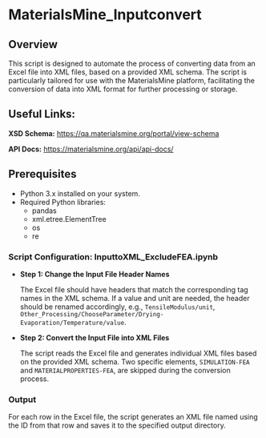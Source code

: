 # MaterialsMine_Inputconvert

## Overview
This script is designed to automate the process of converting data from an Excel file into XML files, based on a provided XML schema. 
The script is particularly tailored for use with the MaterialsMine platform, facilitating the conversion of data into XML format for further processing or storage.

## Useful Links:

**XSD Schema:** https://qa.materialsmine.org/portal/view-schema

**API Docs:** https://materialsmine.org/api/api-docs/

## Prerequisites
- Python 3.x installed on your system.
- Required Python libraries:
  - pandas
  - xml.etree.ElementTree
  - os
  - re

### Script Configuration: InputtoXML_ExcludeFEA.ipynb
- **Step 1: Change the Input File Header Names**

    The Excel file should have headers that match the corresponding tag names in the XML schema. If a value and unit are needed, the header should be renamed accordingly, e.g., `TensileModulus/unit`, `Other_Processing/ChooseParameter/Drying-Evaporation/Temperature/value`.

- **Step 2: Convert the Input File into XML Files**

  The script reads the Excel file and generates individual XML files based on the provided XML schema. Two specific elements, `SIMULATION-FEA` and `MATERIALPROPERTIES-FEA`, are skipped during the conversion process.

### Output
For each row in the Excel file, the script generates an XML file named using the ID from that row and saves it to the specified output directory.
  
